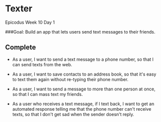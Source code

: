 Texter
======
Epicodus Week 10 Day 1

###Goal: Build an app that lets users send text messages to their friends.

Complete
---------
* As a user, I want to send a text message to a phone number, so that I can send texts from the web.

* As a user, I want to save contacts to an address book, so that it's easy to text them again without re-typing their phone number.

* As a user, I want to send a message to more than one person at once, so that I can mass text my friends.

* As a user who receives a text message, if I text back, I want to get an automated response telling me that the phone number can't receive texts, so that I don't get sad when the sender doesn't reply.

